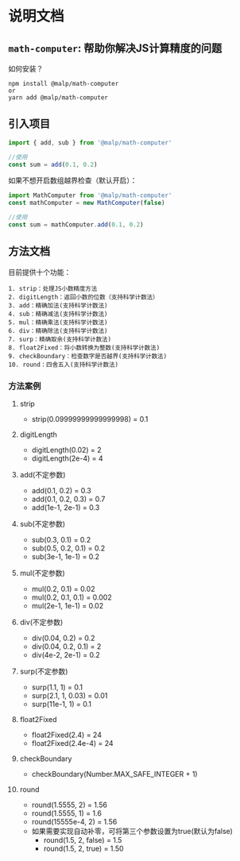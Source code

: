 # 说明文档
## `math-computer`: 帮助你解决JS计算精度的问题

如何安装？

```shell
npm install @malp/math-computer
or
yarn add @malp/math-computer
```

## 引入项目

```javascript
import { add, sub } from '@malp/math-computer'

//使用
const sum = add(0.1, 0.2)
```

如果不想开启数组越界检查（默认开启）：

```javascript
import MathComputer from '@malp/math-computer'
const mathComputer = new MathComputer(false)

//使用
const sum = mathComputer.add(0.1, 0.2)
```

## 方法文档

目前提供十个功能：

	1. strip：处理JS小数精度方法
	2. digitLength：返回小数的位数（支持科学计数法）
	3. add：精确加法(支持科学计数法)
	4. sub：精确减法(支持科学计数法)
	5. mul：精确乘法(支持科学计数法)
	6. div：精确除法(支持科学计数法)
	7. surp：精确取余(支持科学计数法)
	8. float2Fixed：将小数转换为整数(支持科学计数法)
	9. checkBoundary：检查数字是否越界(支持科学计数法)
	10. round：四舍五入(支持科学计数法)

### 方法案例
1. strip
 
    + strip(0.09999999999999998) = 0.1

3. digitLength

    + digitLength(0.02) = 2
    + digitLength(2e-4) = 4

4. add(不定参数)

    + add(0.1, 0.2) = 0.3
    + add(0.1, 0.2, 0.3) = 0.7
    + add(1e-1, 2e-1) = 0.3
   
5. sub(不定参数)

    + sub(0.3, 0.1) = 0.2
    + sub(0.5, 0.2, 0.1) = 0.2
    + sub(3e-1, 1e-1) = 0.2
   
6. mul(不定参数)

    + mul(0.2, 0.1) = 0.02
    + mul(0.2, 0.1, 0.1) = 0.002
    + mul(2e-1, 1e-1) = 0.02
   
7. div(不定参数)

    + div(0.04, 0.2) = 0.2
    + div(0.04, 0.2, 0.1) = 2
    + div(4e-2, 2e-1) = 0.2
   
8. surp(不定参数)

    + surp(1.1, 1) = 0.1
    + surp(2.1, 1, 0.03) = 0.01
    + surp(11e-1, 1) = 0.1
   
9. float2Fixed

    + float2Fixed(2.4) = 24
    + float2Fixed(2.4e-4) = 24
   
10. checkBoundary
 
    + checkBoundary(Number.MAX_SAFE_INTEGER + 1)
   
11. round

    + round(1.5555, 2) = 1.56
    + round(1.5555, 1) = 1.6
    + round(15555e-4, 2) = 1.56
    + 如果需要实现自动补零，可将第三个参数设置为true(默认为false)
      + round(1.5, 2, false) = 1.5
      + round(1.5, 2, true) = 1.50
